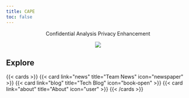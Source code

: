 ```yaml
---
title: CAPE
toc: false
---
```


<p style="text-align:center">
  Confidential Analysis Privacy Enhancement
</p>

<p align="center"><img src="/cape/images/cape_logo_3.png"></p>

## Explore

{{< cards >}}
{{< card link="news" title="Team News" icon="newspaper" >}}
{{< card link="blog" title="Tech Blog" icon="book-open" >}}
{{< card link="about" title="About" icon="user" >}}
{{< /cards >}}
